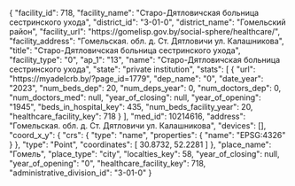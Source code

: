 {
    "facility_id": 718,
    "facility_name": "Старо-Дятловичская больница сестринского ухода",
    "district_id": "3-01-0",
    "district_name": "Гомельский район",
    "facility_url": "https:\/\/gomelisp.gov.by\/social-sphere\/healthcare\/",
    "facility_address": "Гомельская. обл. д. Ст. Дятловичи ул. Калашникова",
    "title": "Старо-Дятловичская больница сестринского ухода",
    "facility_type": "0",
    "ap_1": "13",
    "name": "Старо-Дятловичская больница сестринского ухода",
    "state": "private institution",
    "stats": [
        {
            "url": "https:\/\/myadelcrb.by\/?page_id=1779",
            "dep_name": "0",
            "date_year": "2023",
            "num_beds_dep": 20,
            "num_deps_year": 0,
            "num_doctors_dep": 0,
            "num_doctors_med": null,
            "year_of_closing": null,
            "year_of_opening": "1945",
            "beds_in_hospital_key": 435,
            "num_beds_facility_year": 20,
            "healthcare_facility_key": 718
        }
    ],
    "med_id": 10214616,
    "address": "Гомельская. обл. д. Ст. Дятловичи ул. Калашникова",
    "devices": [],
    "coord_x_y": {
        "crs": {
            "type": "name",
            "properties": {
                "name": "EPSG:4326"
            }
        },
        "type": "Point",
        "coordinates": [
            30.8732,
            52.2281
        ]
    },
    "place_name": "Гомель",
    "place_type": "city",
    "localties_key": 58,
    "year_of_closing": null,
    "year_of_opening": "0",
    "healthcare_facility_key": 718,
    "administrative_division_id": "3-01-0"
}